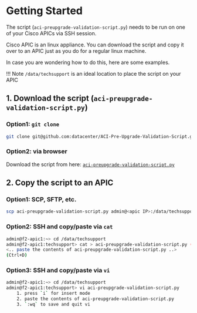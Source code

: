 # Getting Started

The script (`aci-preupgrade-validation-script.py`) needs to be run on one of your Cisco APICs via SSH session.

Cisco APIC is an linux appliance. You can download the script and copy it over to an APIC just as you do for a regular linux machine.

In case you are wondering how to do this, here are some examples.

!!! Note
    `/data/techsupport` is an ideal location to place the script on your APIC


## 1. Download the script (`aci-preupgrade-validation-script.py`)

### Option1: `git clone`
```sh title="On your local machine"
git clone git@github.com:datacenter/ACI-Pre-Upgrade-Validation-Script.git
```

### Option2: via browser
Download the script from here: [`aci-preupgrade-validation-script.py`][1]

[1]: https://raw.githubusercontent.com/datacenter/ACI-Pre-Upgrade-Validation-Script/master/aci-preupgrade-validation-script.py


## 2. Copy the script to an APIC

### Option1: SCP, SFTP, etc.
```sh title="On your local machine"
scp aci-preupgrade-validation-script.py admin@<apic IP>:/data/techsupport
```

### Option2: SSH and copy/paste via `cat`
```sh title="On your APIC via SSH"
admin@f2-apic1:~> cd /data/techsupport
admin@f2-apic1:techsupport> cat > aci-preupgrade-validation-script.py (Enter)
<.. paste the contents of aci-preupgrade-validation-script.py ..>
(Ctrl+D)
```

### Option3: SSH and copy/paste via `vi`
```sh title="On your APIC via SSH"
admin@f2-apic1:~> cd /data/techsupport
admin@f2-apic1:techsupport> vi aci-preupgrade-validation-script.py
    1. press `i` for insert mode
    2. paste the contents of aci-preupgrade-validation-script.py
    3. `:wq` to save and quit vi
```
